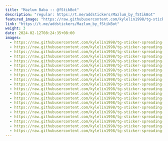```yaml
---
title: "Mazlum Baba :: @fStikBot"
description: "regular: https://t.me/addstickers/Mazlum_by_fStikBot"
featured_image: "https://raw.githubusercontent.com/kylelin1998/tg-sticker-spreading-worldwide-images/main/img/ca5b7cc3-42d6-45aa-98ef-59dea4c44a69.jpg"
link: "https://t.me/addstickers/Mazlum_by_fStikBot"
weight: 3
date: 2024-02-12T08:24:35+08:00
images:
  - https://raw.githubusercontent.com/kylelin1998/tg-sticker-spreading-worldwide-images/main/img/ca5b7cc3-42d6-45aa-98ef-59dea4c44a69.jpg
  - https://raw.githubusercontent.com/kylelin1998/tg-sticker-spreading-worldwide-images/main/img/08b4f8ae-bda1-49c9-ac38-0c84a9b31ee4.jpg
  - https://raw.githubusercontent.com/kylelin1998/tg-sticker-spreading-worldwide-images/main/img/af3ffb68-5e3d-470e-8a4b-ee19c39de8be.jpg
  - https://raw.githubusercontent.com/kylelin1998/tg-sticker-spreading-worldwide-images/main/img/3e0ffb06-1a28-4385-b8ea-d79ee209e4b3.jpg
  - https://raw.githubusercontent.com/kylelin1998/tg-sticker-spreading-worldwide-images/main/img/6df508c1-8096-4d76-bb9d-395475f5314d.jpg
  - https://raw.githubusercontent.com/kylelin1998/tg-sticker-spreading-worldwide-images/main/img/7a80ea1e-6dfb-41c5-9dba-68dff36ff0f9.jpg
  - https://raw.githubusercontent.com/kylelin1998/tg-sticker-spreading-worldwide-images/main/img/be16adfc-2be1-4a76-82f4-2d36d34c029d.jpg
  - https://raw.githubusercontent.com/kylelin1998/tg-sticker-spreading-worldwide-images/main/img/1b689677-f297-48d1-aa47-3f0520e44567.jpg
  - https://raw.githubusercontent.com/kylelin1998/tg-sticker-spreading-worldwide-images/main/img/7be9dd0e-96da-4f70-be00-008efb27d88a.jpg
  - https://raw.githubusercontent.com/kylelin1998/tg-sticker-spreading-worldwide-images/main/img/27b6cd79-4a54-4cd2-828b-d72887c253f9.jpg
  - https://raw.githubusercontent.com/kylelin1998/tg-sticker-spreading-worldwide-images/main/img/7dbff235-6292-47ff-96b8-82f74bb5f67a.jpg
  - https://raw.githubusercontent.com/kylelin1998/tg-sticker-spreading-worldwide-images/main/img/35cb7ca1-b331-4d8a-8485-755b4852911e.jpg
  - https://raw.githubusercontent.com/kylelin1998/tg-sticker-spreading-worldwide-images/main/img/3891a787-541a-4907-b26b-472d5e19c57c.jpg
  - https://raw.githubusercontent.com/kylelin1998/tg-sticker-spreading-worldwide-images/main/img/9a9a53b9-e099-423f-8f9c-fc89010609af.jpg
  - https://raw.githubusercontent.com/kylelin1998/tg-sticker-spreading-worldwide-images/main/img/48599531-932e-495b-a846-451d0977ac50.jpg
  - https://raw.githubusercontent.com/kylelin1998/tg-sticker-spreading-worldwide-images/main/img/fa592440-3996-439b-a2fc-6037dcdccd6c.jpg
  - https://raw.githubusercontent.com/kylelin1998/tg-sticker-spreading-worldwide-images/main/img/505ce345-7a9e-4c13-99d7-bb2f571e3d69.jpg
  - https://raw.githubusercontent.com/kylelin1998/tg-sticker-spreading-worldwide-images/main/img/4ed4858a-ed71-45e7-9c17-6f5d55d03cc9.jpg
  - https://raw.githubusercontent.com/kylelin1998/tg-sticker-spreading-worldwide-images/main/img/a9f5cc6a-5786-422f-8d71-2f154147b299.jpg
  - https://raw.githubusercontent.com/kylelin1998/tg-sticker-spreading-worldwide-images/main/img/2ce817b1-9537-44a9-ac59-2fe9b5905886.jpg
---
```

